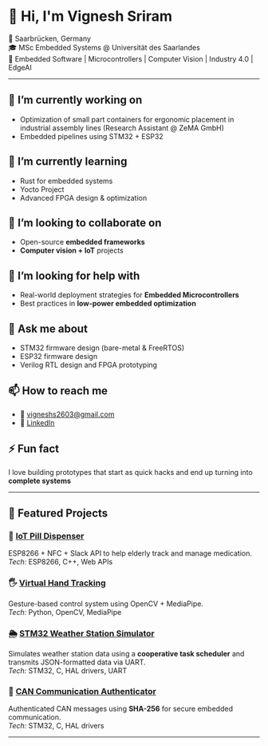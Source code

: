 # 👋 Hi, I'm Vignesh Sriram  

📍 Saarbrücken, Germany  
🎓 MSc Embedded Systems @ Universität des Saarlandes  
🔧 Embedded Software | Microcontrollers | Computer Vision | Industry 4.0 | EdgeAI

---

## 🔭 I’m currently working on
- Optimization of small part containers for ergonomic placement in industrial assembly lines (Research Assistant @ ZeMA GmbH)  
- Embedded pipelines using STM32 + ESP32 

## 🌱 I’m currently learning
- Rust for embedded systems
- Yocto Project  
- Advanced FPGA design & optimization  

## 👯 I’m looking to collaborate on
- Open-source **embedded frameworks**  
- **Computer vision + IoT** projects  

## 🤔 I’m looking for help with
- Real-world deployment strategies for **Embedded Microcontrollers**  
- Best practices in **low-power embedded optimization**  

## 💬 Ask me about
- STM32 firmware design (bare-metal & FreeRTOS)  
- ESP32 firmware design 
- Verilog RTL design and FPGA prototyping  

## 📫 How to reach me
- 📧 [vigneshs2603@gmail.com](mailto:vigneshs2603@gmail.com)  
- 💼 [LinkedIn](https://linkedin.com/in/vignesh-s2603)  

## ⚡ Fun fact
I love building prototypes that start as quick hacks and end up turning into **complete systems** 

---

## 🌟 Featured Projects
### 💊 [IoT Pill Dispenser](https://github.com/Vignesh-Sriram7/Medicine_Dispenser)
ESP8266 + NFC + Slack API to help elderly track and manage medication.  
*Tech:* ESP8266, C++, Web APIs  

### 🖐 [Virtual Hand Tracking](https://github.com/Vignesh-Sriram7/Virtual_Hand_Tracking)
Gesture-based control system using OpenCV + MediaPipe.  
*Tech:* Python, OpenCV, MediaPipe  

### 🌦️ [STM32 Weather Station Simulator](https://github.com/Vignesh-Sriram7/Hackathon_2025/tree/main/weather_station)
Simulates weather station data using a **cooperative task scheduler** and transmits JSON-formatted data via UART.  
*Tech:* STM32, C, HAL drivers, UART

### 🔐 [CAN Communication Authenticator]()
Authenticated CAN messages using **SHA-256** for secure embedded communication.  
*Tech:* STM32, C, HAL drivers  

---



